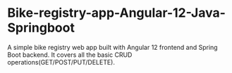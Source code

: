 # Bike-registry-app-Angular-12-Java-Springboot
A simple bike registry web app built with Angular 12 frontend and Spring Boot backend. It covers all the basic CRUD operations(GET/POST/PUT/DELETE).
